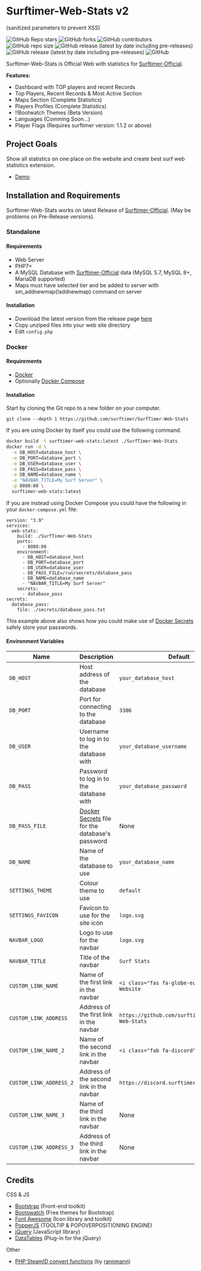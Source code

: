 
# Surftimer-Web-Stats v2

(sanitized parameters to prevent XSS) 

 ![GitHub Repo stars](https://img.shields.io/github/stars/kristianp26/surftimer-web-stats?color=ew&style=flat-square)
 ![GitHub forks](https://img.shields.io/github/forks/kristianp26/surftimer-web-stats?style=flat-square)
 ![GitHub contributors](https://img.shields.io/github/contributors/kristianp26/surftimer-web-stats?style=flat-square)
 ![GitHub repo size](https://img.shields.io/github/repo-size/kristianp26/surftimer-web-stats?label=size&style=flat-square)
 ![GitHub release (latest by date including pre-releases)](https://img.shields.io/github/v/release/kristianp26/surftimer-web-stats?label=last-stable-release&style=flat-square)
 ![GitHub release (latest by date including pre-releases)](https://img.shields.io/github/v/release/kristianp26/surftimer-web-stats?include_prereleases&label=last-release&style=flat-square)
 ![GitHub](https://img.shields.io/github/license/kristianp26/surftimer-web-stats?style=flat-square)

Surftimer-Web-Stats is Official Web with statistics for [Surftimer-Official](https://github.com/surftimer/Surftimer-Official).

**Features:**
* Dashboard with TOP players and recent Records
* Top Players, Recent Records & Most Active Section
* Maps Section (Complete Statistics)
* Players Profiles (Complete Statistics)
* !!Bootwatch Themes (Beta Version)
* Languages (Comming Soon...)
* Player Flags (Requires surftimer version: 1.1.2 or above)

## Project Goals

Show all statistics on one place on the website and create best surf web statistics extension.

 * [Demo](https://demo.stats.surftimer.dev/)

## Installation and Requirements

Surftimer-Web-Stats works on latest Release of [Surftimer-Official](https://github.com/surftimer/Surftimer-Official). (May be problems on Pre-Release versions).

### Standalone

#### Requirements

* Web Server
* PHP7+
* A MySQL Database with [Surftimer-Official](https://github.com/surftimer/Surftimer-Official) data (MySQL 5.7, MySQL 8+, MariaDB supported)
* Maps must have selected tier and be added to server with sm_addnewmap(!addnewmap) command on server

#### Installation

* Download the latest version from the release page [here](https://github.com/KristianP26/Surftimer-Web-Stats/releases)
* Copy unziped files into your web site directory
* Edit `config.php`

### Docker

#### Requirements

* [Docker](https://docs.docker.com/get-docker/)
* Optionally [Docker Compose](https://docs.docker.com/compose/)

#### Installation

Start by cloning the Git repo to a new folder on your computer.

`git clone --depth 1 https://github.com/surftimer/SurfTimer-Web-Stats`

If you are using Docker by itself you could use the following command.

```bash
docker build -t surftimer-web-stats:latest ./SurfTimer-Web-Stats
docker run -d \
  -e DB_HOST=database_host \
  -e DB_PORT=database_port \
  -e DB_USER=database_user \
  -e DB_PASS=database_pass \
  -e DB_NAME=database_name \
  -e "NAVBAR_TITLE=My Surf Server" \
  -p 8080:80 \
  surftimer-web-stats:latest
```

If you are instead using Docker Compose you could have the following in your
`docker-compose.yml` file:

```
version: "3.9"
services:
  web-stats:
    build: ./SurfTimer-Web-Stats
    ports:
      - 8080:80
    environment:
      - DB_HOST=database_host
      - DB_PORT=database_port
      - DB_USER=database_user
      - DB_PASS_FILE=/run/secrets/database_pass
      - DB_NAME=database_name
      - "NAVBAR_TITLE=My Surf Server"
    secrets:
      - database_pass
secrets:
  database_pass:
    file: ./secrets/database_pass.txt
```

This example above also shows how you could make use of [Docker Secrets](https://docs.docker.com/engine/swarm/secrets/)
safely store your passwords.

#### Environment Variables

| Name | Description | Default |
| ---- | ----------- | ------- |
| `DB_HOST` | Host address of the database | `your_database_host` |
| `DB_PORT` | Port for connecting to the database | `3306` |
| `DB_USER` | Username to log in to the database with | `your_database_username` |
| `DB_PASS` | Password to log in to the database with | `your_database_password` |
| `DB_PASS_FILE` | [Docker Secrets](https://docs.docker.com/engine/swarm/secrets/) file for the database's password | None |
| `DB_NAME` | Name of the database to use | `your_database_name` |
| `SETTINGS_THEME` | Colour theme to use | `default` |
| `SETTINGS_FAVICON` | Favicon to use for the site icon | `logo.svg` |
| `NAVBAR_LOGO` | Logo to use for the navbar | `logo.svg` |
| `NAVBAR_TITLE` | Title of the navbar | `Surf Stats` |
| `CUSTOM_LINK_NAME` | Name of the first link in the navbar | `<i class="fas fa-globe-europe"></i> Website` |
| `CUSTOM_LINK_ADDRESS` | Address of the first link in the navbar | `https://github.com/surftimer/SurfTimer-Web-Stats` |
| `CUSTOM_LINK_NAME_2` | Name of the second link in the navbar | `<i class="fab fa-discord"></i> Discord` |
| `CUSTOM_LINK_ADDRESS_2` | Address of the second link in the navbar | `https://discord.surftimer.dev` |
| `CUSTOM_LINK_NAME_3` | Name of the third link in the navbar | None |
| `CUSTOM_LINK_ADDRESS_3` | Address of the third link in the navbar | None |

## Credits
CSS & JS
* [Bootstrap](https://getbootstrap.com/) (Front-end toolkit)
* [Bootswatch](https://bootswatch.com/) (Free themes for Bootstrap)
* [Font Awesome](https://fontawesome.com/) (Icon library and toolkit)
* [PopperJS](https://popper.js.org/) (TOOLTIP & POPOVERPOSITIONING ENGINE)
* [jQuery](https://jquery.com/) (JavaScript library)
* [DataTables](https://datatables.net/) (Plug-in for the jQuery)

Other
* [PHP SteamID convert functions](https://gist.github.com/rannmann/49c1321b3239e00f442c) (by [rannmann](https://github.com/rannmann))
